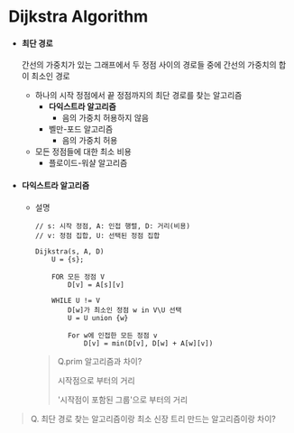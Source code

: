 # Dijkstra Algorithm

- #### 최단 경로

  간선의 가중치가 있는 그래프에서 두 정점 사이의 경로들 중에 간선의 가중치의 합이 최소인 경로

  - 하나의 시작 정점에서 끝 정점까지의 최단 경로를 찾는 알고리즘
    - **다익스트라 알고리즘** 
      - 음의 가중치 허용하지 않음
    - 벨만-포드 알고리즘
      - 음의 가중치 허용
  - 모든 정점들에 대한 최소 비용
    - 플로이드-워샬 알고리즘



- #### 다익스트라 알고리즘

  - 설명

    ```pseudocode
    // s: 시작 정점, A: 인접 행렬, D: 거리(비용)
    // v: 정점 집합, U: 선택된 정점 집합
    
    Dijkstra(s, A, D)
    	U = {s};
    	
    	FOR 모든 정점 V
    		D[v] = A[s][v]
    		
    	WHILE U != V
    		D[w]가 최소인 정점 w in V\U 선택
    		U = U union {w}
    		
    		For w에 인접한 모든 정점 v
    			D[v] = min(D[v], D[w] + A[w][v])
    ```

    > Q.prim 알고리즘과 차이?
    >
    > 시작점으로 부터의 거리
    >
    > '시작점이 포함된 그룹'으로 부터의 거리



> Q. 최단 경로 찾는 알고리즘이랑 최소 신장 트리 만드는 알고리즘이랑 차이?
>
> 